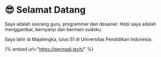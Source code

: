 # 😎 Selamat Datang

Saya adalah seorang guru, programmer dan desainer. Hobi saya adalah menggambar, bernyanyi dan bermain sudoku.

Saya lahir di Majalengka, lulus S1 di Universitas Pendidikan Indonesia.

{% embed url="https://permadi.tech/" %}
